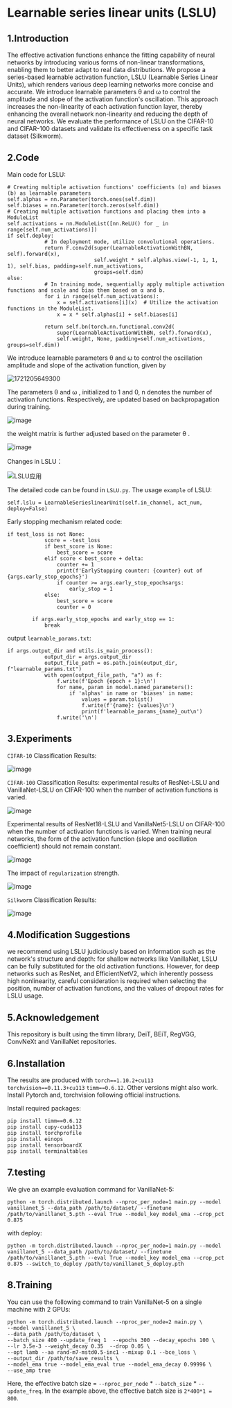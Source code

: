 # Learnable series linear units (LSLU)
## 1.Introduction
The effective activation functions enhance the fitting capability of neural networks by introducing various forms of non-linear transformations, enabling them to better adapt to real data distributions. We propose a series-based learnable activation function, LSLU (Learnable Series Linear Units), which renders various deep learning networks more concise and accurate. We introduce learnable parameters θ and ω to control the amplitude and slope of the activation function's oscillation. This approach increases the non-linearity of each activation function layer, thereby enhancing the overall network non-linearity and reducing the depth of neural networks. We evaluate the performance of LSLU on the CIFAR-10 and CIFAR-100 datasets and validate its effectiveness on a specific task dataset (Silkworm).
## 2.Code
Main code for LSLU:
```
# Creating multiple activation functions' coefficients (α) and biases (b) as learnable parameters
self.alphas = nn.Parameter(torch.ones(self.dim))
self.biases = nn.Parameter(torch.zeros(self.dim))       
# Creating multiple activation functions and placing them into a ModuleList
self.activations = nn.ModuleList([nn.ReLU() for _ in range(self.num_activations)])
if self.deploy:
            # In deployment mode, utilize convolutional operations.
            return F.conv2d(super(LearnableActivationWithBN, self).forward(x),
                            self.weight * self.alphas.view(-1, 1, 1, 1), self.bias, padding=self.num_activations,
                            groups=self.dim)
else:
            # In training mode, sequentially apply multiple activation functions and scale and bias them based on α and b.
            for i in range(self.num_activations):
                x = self.activations[i](x)  # Utilize the activation functions in the ModuleList.
                x = x * self.alphas[i] + self.biases[i]

            return self.bn(torch.nn.functional.conv2d(
                super(LearnableActivationWithBN, self).forward(x),
                self.weight, None, padding=self.num_activations, groups=self.dim))        
```
We introduce learnable parameters  θ and  ω to control the oscillation amplitude and slope of the activation function, given by

![1721205649300](https://github.com/user-attachments/assets/bebcb6b9-4b66-4c5f-b822-01f886d0ce1c)

The parameters θ  and ω , initialized to 1 and 0, n denotes the number of activation functions. Respectively, are updated based on backpropagation during training.

![image](https://github.com/vontran2021/Learnable-series-linear-units-LSLU/assets/97432746/7d9ba6f4-6655-46b5-9a9d-810e0c2a1c65)

the weight matrix is further adjusted based on the parameter θ .

![image](https://github.com/user-attachments/assets/a4a06d92-e8b3-4d18-969b-4d2c240727d9)

Changes in LSLU：

![LSLU应用](https://github.com/user-attachments/assets/c39389d1-e3ab-429a-9055-ed8510ffa8ef)


The detailed code can be found in `LSLU.py`.
The usage `example` of LSLU:
```
self.lslu = LearnableSerieslinearUnit(self.in_channel, act_num, deploy=False)
```
Early stopping mechanism related code:

```
if test_loss is not None:
            score = -test_loss
            if best_score is None:
                best_score = score
            elif score < best_score + delta:
                counter += 1
                print(f'EarlyStopping counter: {counter} out of {args.early_stop_epochs}')
                if counter >= args.early_stop_epochsargs:
                    early_stop = 1
            else:
                best_score = score
                counter = 0

        if args.early_stop_epochs and early_stop == 1:
            break
```

output `learnable_params.txt`:

```
if args.output_dir and utils.is_main_process():
            output_dir = args.output_dir
            output_file_path = os.path.join(output_dir, f"learnable_params.txt")  
            with open(output_file_path, "a") as f:
                f.write(f'Epoch {epoch + 1}:\n')
                for name, param in model.named_parameters():
                    if 'alphas' in name or 'biases' in name:
                        values = param.tolist()
                        f.write(f'{name}: {values}\n')
                        print(f'learnable_params_{name}_out\n')
                f.write('\n')
```

## 3.Experiments
`CIFAR-10` Classification Results:

![image](https://github.com/vontran2021/Learnable-series-linear-units-LSLU/assets/97432746/5d036d3a-3ed3-4b5b-8b9d-b12d4f2871e4)


`CIFAR-100` Classification Results: experimental results of ResNet-LSLU and VanillaNet-LSLU on CIFAR-100 when the number of activation functions is varied.

![image](https://github.com/vontran2021/Learnable-series-linear-units-LSLU/assets/97432746/a16afc18-c42b-4823-bf8b-fbe5ef83f18c)

Experimental results of ResNet18-LSLU and VanillaNet5-LSLU on CIFAR-100 when the number of activation functions is varied. When training neural networks, the form of the activation function (slope and oscillation coefficient) should not remain constant.

![image](https://github.com/vontran2021/Learnable-series-linear-units-LSLU/assets/97432746/8c6d5cb5-cade-4d12-8f26-4f68ca828ca3)

The impact of `regularization` strength.

![image](https://github.com/vontran2021/Learnable-series-linear-units-LSLU/assets/97432746/2931310f-24aa-4bee-a019-672a14816a41)


`Silkworm` Classification Results:

![image](https://github.com/vontran2021/Learnable-series-linear-units-LSLU/assets/97432746/fa51b029-f27f-44cb-bd17-9ef02f448198)



## 4.Modification Suggestions
we recommend using LSLU judiciously based on information such as the network's structure and depth: for shallow networks like VanillaNet, LSLU can be fully substituted for the old activation functions. However, for deep networks such as ResNet, and EfficientNetV2, which inherently possess high nonlinearity, careful consideration is required when selecting the position, number of activation functions, and the values of dropout rates for LSLU usage.

## 5.Acknowledgement
This repository is built using the timm library, DeiT, BEiT, RegVGG, ConvNeXt and VanillaNet repositories.

## 6.Installation
The results are produced with `torch==1.10.2+cu113` `torchvision==0.11.3+cu113` `timm==0.6.12`. Other versions might also work.
Install Pytorch and, torchvision following official instructions.

Install required packages:
```
pip install timm==0.6.12
pip install cupy-cuda113
pip install torchprofile
pip install einops
pip install tensorboardX
pip install terminaltables
```

## 7.testing
We give an example evaluation command for VanillaNet-5:
```
python -m torch.distributed.launch --nproc_per_node=1 main.py --model vanillanet_5 --data_path /path/to/dataset/ --finetune /path/to/vanillanet_5.pth --eval True --model_key model_ema --crop_pct 0.875
```
with deploy:
```
python -m torch.distributed.launch --nproc_per_node=1 main.py --model vanillanet_5 --data_path /path/to/dataset/ --finetune /path/to/vanillanet_5.pth --eval True --model_key model_ema --crop_pct 0.875 --switch_to_deploy /path/to/vanillanet_5_deploy.pth
```

## 8.Training
You can use the following command to train VanillaNet-5 on a single machine with 2 GPUs:
```
python -m torch.distributed.launch --nproc_per_node=2 main.py \
--model vanillanet_5 \
--data_path /path/to/dataset \
--batch_size 400 --update_freq 1  --epochs 300 --decay_epochs 100 \ 
--lr 3.5e-3 --weight_decay 0.35  --drop 0.05 \
--opt lamb --aa rand-m7-mstd0.5-inc1 --mixup 0.1 --bce_loss \
--output_dir /path/to/save_results \
--model_ema true --model_ema_eval true --model_ema_decay 0.99996 \
--use_amp true
```
Here, the effective batch size = `--nproc_per_node` * `--batch_size` * `--update_freq`. In the example above, the effective batch size is `2*400*1 = 800`.





